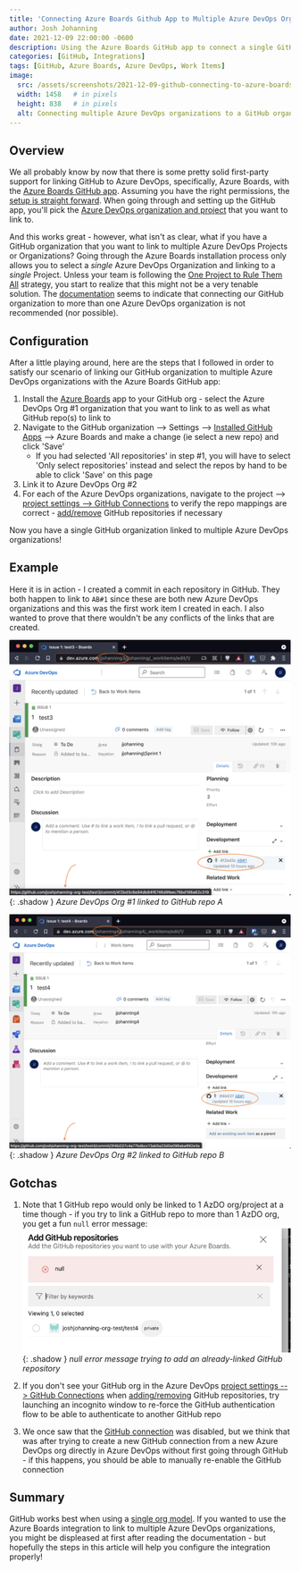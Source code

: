 ```yaml
---
title: 'Connecting Azure Boards Github App to Multiple Azure DevOps Orgs'
author: Josh Johanning
date: 2021-12-09 22:00:00 -0600
description: Using the Azure Boards GitHub app to connect a single GitHub organization to multiple Azure DevOps projects or organizations for work item integration
categories: [GitHub, Integrations]
tags: [GitHub, Azure Boards, Azure DevOps, Work Items]
image:
  src: /assets/screenshots/2021-12-09-github-connecting-to-azure-boards-multiple-orgs/azure-boards-github.png
  width: 1458   # in pixels
  height: 838   # in pixels
  alt: Connecting multiple Azure DevOps organizations to a GitHub organization with the Azure Boards GitHub app
---
```


## Overview

We all probably know by now that there is some pretty solid first-party support for linking GitHub to Azure DevOps, specifically, Azure Boards, with the [Azure Boards GitHub app](https://docs.microsoft.com/en-us/azure/devops/boards/github/?view=azure-devops). Assuming you have the right permissions, the [setup is straight forward](https://docs.microsoft.com/en-us/azure/devops/boards/github/install-github-app?view=azure-devops). When going through and setting up the GitHub app, you'll pick the [Azure DevOps organization and project](https://docs.microsoft.com/en-us/azure/devops/boards/github/media/github-app/choose-azure-boards-project.png?view=azure-devops) that you want to link to.

And this works great - however, what isn't as clear, what if you have a GitHub organization that you want to link to multiple Azure DevOps Projects or Organizations? Going through the Azure Boards installation process only allows you to select a _single_ Azure DevOps Organization and linking to a _single_ Project. Unless your team is following the [One Project to Rule Them All](https://colinsalmcorner.com/vsts-one-team-project-and-inverse-conway-maneuver/) strategy, you start to realize that this might not be a very tenable solution. The [documentation](https://docs.microsoft.com/en-us/azure/devops/boards/github/troubleshoot-github-connection?view=azure-devops#connecting-to-multiple-azure-devops-organizations) seems to indicate that connecting our GitHub organization to more than one Azure DevOps organization is not recommended (nor possible).

## Configuration

After a little playing around, here are the steps that I followed in order to satisfy our scenario of linking our GitHub organization to multiple Azure DevOps organizations with the Azure Boards GitHub app:

1. Install the [Azure Boards](https://github.com/marketplace/azure-boards) app to your GitHub org - select the Azure DevOps Org #1 organization that you want to link to as well as what GitHub repo(s) to link to
1. Navigate to the GitHub organization --> Settings --> [Installed GitHub Apps](https://docs.microsoft.com/en-us/azure/devops/boards/github/change-azure-boards-app-github-repository-access?view=azure-devops#change-repository-access) --> Azure Boards and make a change (ie select a new repo) and click 'Save'
   - If you had selected 'All repositories' in step #1, you will have to select 'Only select repositories' instead and select the repos by hand to be able to click 'Save' on this page
1. Link it to Azure DevOps Org #2
1. For each of the Azure DevOps organizations, navigate to the project --> [project settings --> GitHub Connections](https://docs.microsoft.com/en-us/azure/devops/boards/github/add-remove-repositories?view=azure-devops#open-project-settingsgithub-connections) to verify the repo mappings are correct - [add/remove](https://docs.microsoft.com/en-us/azure/devops/boards/github/add-remove-repositories?view=azure-devops#add-or-remove-repositories-or-remove-a-connection) GitHub repositories if necessary

Now you have a single GitHub organization linked to multiple Azure DevOps organizations!

## Example

Here it is in action - I created a commit in each repository in GitHub. They both happen to link to `AB#1` since these are both new Azure DevOps organizations and this was the first work item I created in each. I also wanted to prove that there wouldn't be any conflicts of the links that are created.

![Azure DevOps Org #1](/assets/screenshots/2021-12-09-github-connecting-to-azure-boards-multiple-orgs/example-org-1.png ){: .shadow }
_Azure DevOps Org #1 linked to GitHub repo A_

![Azure DevOps Org #2](/assets/screenshots/2021-12-09-github-connecting-to-azure-boards-multiple-orgs/example-org-2.png ){: .shadow }
_Azure DevOps Org #2 linked to GitHub repo B_

## Gotchas

1. Note that 1 GitHub repo would only be linked to 1 AzDO org/project at a time though - if you try to link a GitHub repo to more than 1 AzDO org, you get a fun `null` error message:
  ![null error message trying to add an already-linked GitHub repository](/assets/screenshots/2021-12-09-github-connecting-to-azure-boards-multiple-orgs/null-error.png ){: .shadow }
  _null error message trying to add an already-linked GitHub repository_

1. If you don't see your GitHub org in the Azure DevOps [project settings --> GitHub Connections](https://docs.microsoft.com/en-us/azure/devops/boards/github/add-remove-repositories?view=azure-devops#open-project-settingsgithub-connections) when [adding/removing](https://docs.microsoft.com/en-us/azure/devops/boards/github/add-remove-repositories?view=azure-devops#add-or-remove-repositories-or-remove-a-connection) GitHub repositories, try launching an incognito window to re-force the GitHub authentication flow to be able to authenticate to another GitHub repo
1. We once saw that the [GitHub connection](https://docs.microsoft.com/en-us/azure/devops/boards/github/add-remove-repositories?view=azure-devops#open-project-settingsgithub-connections) was disabled, but we think that was after trying to create a new GitHub connection from a new Azure DevOps org directly in Azure DevOps without first going through GitHub - if this happens, you should be able to manually re-enable the GitHub connection

## Summary

GitHub works best when using a [single org model](https://resources.github.com/downloads/github-guide-to-organizations.pdf). If you wanted to use the Azure Boards integration to link to multiple Azure DevOps organizations, you might be displeased at first after reading the documentation - but hopefully the steps in this article will help you configure the integration properly!
